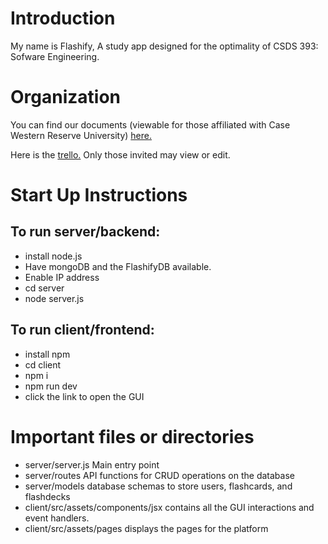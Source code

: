 # Introduction
My name is Flashify, A study app designed for the optimality of CSDS 393: Sofware Engineering.

# Organization
You can find our documents (viewable for those affiliated with Case Western Reserve University) [here.](https://drive.google.com/drive/folders/1Mp9yC2VNtGyMmL1CG0DQPc57iob_h0mn?usp=drive_link)

Here is the [trello.](https://trello.com/invite/b/679d347b3bcd25e792f98659/ATTIb64458f639ce415414ade7ec2de411b65CB6C203/flashify)
Only those invited may view or edit. 

# Start Up Instructions
## To run server/backend:
* install node.js
* Have mongoDB and the FlashifyDB available.
* Enable IP address
* cd server
* node server.js

## To run client/frontend: 
* install npm
* cd client
* npm i
* npm run dev
* click the link to open the GUI

# Important files or directories 
* server/server.js Main entry point
* server/routes API functions for CRUD operations on the database
* server/models database schemas to store users, flashcards, and flashdecks
* client/src/assets/components/jsx contains all the GUI interactions and event handlers.
* client/src/assets/pages displays the pages for the platform
